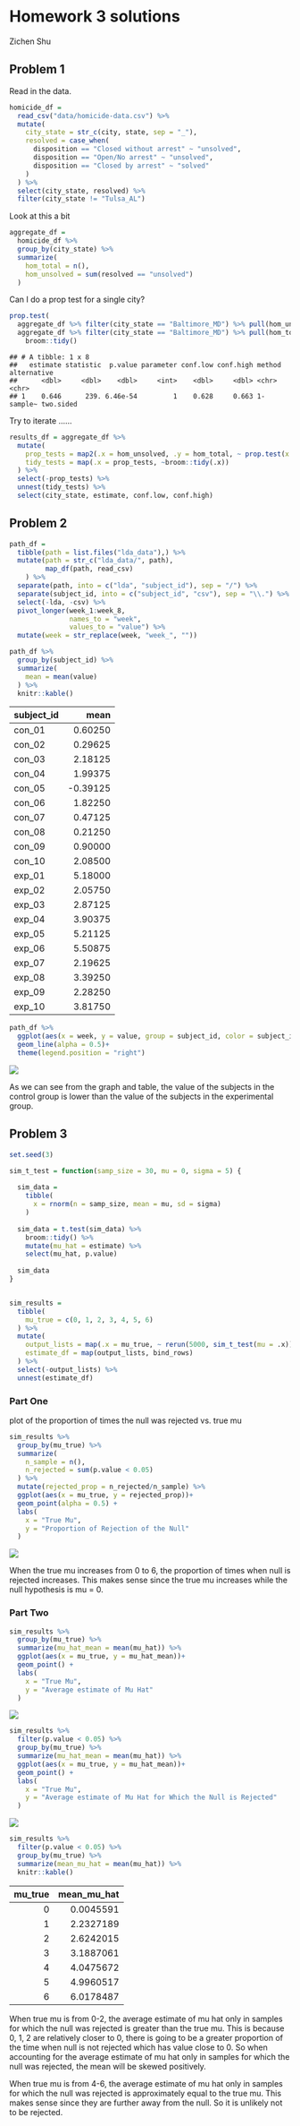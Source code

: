 Homework 3 solutions
================
Zichen Shu

## Problem 1

Read in the data.

``` r
homicide_df = 
  read_csv("data/homicide-data.csv") %>% 
  mutate(
    city_state = str_c(city, state, sep = "_"),
    resolved = case_when(
      disposition == "Closed without arrest" ~ "unsolved",
      disposition == "Open/No arrest" ~ "unsolved",
      disposition == "Closed by arrest" ~ "solved"
    )
  ) %>% 
  select(city_state, resolved) %>% 
  filter(city_state != "Tulsa_AL")
```

Look at this a bit

``` r
aggregate_df = 
  homicide_df %>% 
  group_by(city_state) %>% 
  summarize(
    hom_total = n(),
    hom_unsolved = sum(resolved == "unsolved")
  )
```

Can I do a prop test for a single city?

``` r
prop.test(
  aggregate_df %>% filter(city_state == "Baltimore_MD") %>% pull(hom_unsolved), 
  aggregate_df %>% filter(city_state == "Baltimore_MD") %>% pull(hom_total))  %>% 
    broom::tidy()
```

    ## # A tibble: 1 x 8
    ##   estimate statistic  p.value parameter conf.low conf.high method    alternative
    ##      <dbl>     <dbl>    <dbl>     <int>    <dbl>     <dbl> <chr>     <chr>      
    ## 1    0.646      239. 6.46e-54         1    0.628     0.663 1-sample~ two.sided

Try to iterate ……

``` r
results_df = aggregate_df %>% 
  mutate(
    prop_tests = map2(.x = hom_unsolved, .y = hom_total, ~ prop.test(x = .x, n = .y)),
    tidy_tests = map(.x = prop_tests, ~broom::tidy(.x))
  ) %>% 
  select(-prop_tests) %>% 
  unnest(tidy_tests) %>% 
  select(city_state, estimate, conf.low, conf.high)
```

## Problem 2

``` r
path_df = 
  tibble(path = list.files("lda_data"),) %>% 
  mutate(path = str_c("lda_data/", path),
         map_df(path, read_csv)
    ) %>% 
  separate(path, into = c("lda", "subject_id"), sep = "/") %>% 
  separate(subject_id, into = c("subject_id", "csv"), sep = "\\.") %>% 
  select(-lda, -csv) %>% 
  pivot_longer(week_1:week_8, 
               names_to = "week",
               values_to = "value") %>% 
  mutate(week = str_replace(week, "week_", ""))
```

``` r
path_df %>% 
  group_by(subject_id) %>% 
  summarize(
    mean = mean(value)
  ) %>% 
  knitr::kable()
```

| subject\_id |      mean |
| :---------- | --------: |
| con\_01     |   0.60250 |
| con\_02     |   0.29625 |
| con\_03     |   2.18125 |
| con\_04     |   1.99375 |
| con\_05     | \-0.39125 |
| con\_06     |   1.82250 |
| con\_07     |   0.47125 |
| con\_08     |   0.21250 |
| con\_09     |   0.90000 |
| con\_10     |   2.08500 |
| exp\_01     |   5.18000 |
| exp\_02     |   2.05750 |
| exp\_03     |   2.87125 |
| exp\_04     |   3.90375 |
| exp\_05     |   5.21125 |
| exp\_06     |   5.50875 |
| exp\_07     |   2.19625 |
| exp\_08     |   3.39250 |
| exp\_09     |   2.28250 |
| exp\_10     |   3.81750 |

``` r
path_df %>% 
  ggplot(aes(x = week, y = value, group = subject_id, color = subject_id))+
  geom_line(alpha = 0.5)+
  theme(legend.position = "right")
```

![](p8105_hw5_zs2484_files/figure-gfm/unnamed-chunk-7-1.png)<!-- -->

As we can see from the graph and table, the value of the subjects in the
control group is lower than the value of the subjects in the
experimental group.

## Problem 3

``` r
set.seed(3)

sim_t_test = function(samp_size = 30, mu = 0, sigma = 5) {
  
  sim_data = 
    tibble(
      x = rnorm(n = samp_size, mean = mu, sd = sigma)
    )
  
  sim_data = t.test(sim_data) %>%
    broom::tidy() %>%
    mutate(mu_hat = estimate) %>% 
    select(mu_hat, p.value)
  
  sim_data
}


sim_results = 
  tibble(
    mu_true = c(0, 1, 2, 3, 4, 5, 6)
  ) %>%
  mutate(
    output_lists = map(.x = mu_true, ~ rerun(5000, sim_t_test(mu = .x))),
    estimate_df = map(output_lists, bind_rows)
  ) %>% 
  select(-output_lists) %>% 
  unnest(estimate_df)
```

### Part One

plot of the proportion of times the null was rejected vs. true mu

``` r
sim_results %>% 
  group_by(mu_true) %>% 
  summarize(
    n_sample = n(),
    n_rejected = sum(p.value < 0.05)
  ) %>% 
  mutate(rejected_prop = n_rejected/n_sample) %>% 
  ggplot(aes(x = mu_true, y = rejected_prop))+
  geom_point(alpha = 0.5) +
  labs(
    x = "True Mu",
    y = "Proportion of Rejection of the Null"
  )
```

![](p8105_hw5_zs2484_files/figure-gfm/unnamed-chunk-9-1.png)<!-- -->

When the true mu increases from 0 to 6, the proportion of times when
null is rejected increases. This makes sense since the true mu increases
while the null hypothesis is mu = 0.

### Part Two

``` r
sim_results %>% 
  group_by(mu_true) %>% 
  summarize(mu_hat_mean = mean(mu_hat)) %>% 
  ggplot(aes(x = mu_true, y = mu_hat_mean))+
  geom_point() +
  labs(
    x = "True Mu",
    y = "Average estimate of Mu Hat"
  )
```

![](p8105_hw5_zs2484_files/figure-gfm/unnamed-chunk-10-1.png)<!-- -->

``` r
sim_results %>% 
  filter(p.value < 0.05) %>% 
  group_by(mu_true) %>% 
  summarize(mu_hat_mean = mean(mu_hat)) %>% 
  ggplot(aes(x = mu_true, y = mu_hat_mean))+
  geom_point() +
  labs(
    x = "True Mu",
    y = "Average estimate of Mu Hat for Which the Null is Rejected"
  )
```

![](p8105_hw5_zs2484_files/figure-gfm/unnamed-chunk-10-2.png)<!-- -->

``` r
sim_results %>% 
  filter(p.value < 0.05) %>%
  group_by(mu_true) %>% 
  summarize(mean_mu_hat = mean(mu_hat)) %>% 
  knitr::kable()
```

| mu\_true | mean\_mu\_hat |
| -------: | ------------: |
|        0 |     0.0045591 |
|        1 |     2.2327189 |
|        2 |     2.6242015 |
|        3 |     3.1887061 |
|        4 |     4.0475672 |
|        5 |     4.9960517 |
|        6 |     6.0178487 |

When true mu is from 0-2, the average estimate of mu hat only in samples
for which the null was rejected is greater than the true mu. This is
because 0, 1, 2 are relatively closer to 0, there is going to be a
greater proportion of the time when null is not rejected which has value
close to 0. So when accounting for the average estimate of mu hat only
in samples for which the null was rejected, the mean will be skewed
positively.

When true mu is from 4-6, the average estimate of mu hat only in samples
for which the null was rejected is approximately equal to the true mu.
This makes sense since they are further away from the null. So it is
unlikely not to be rejected.
